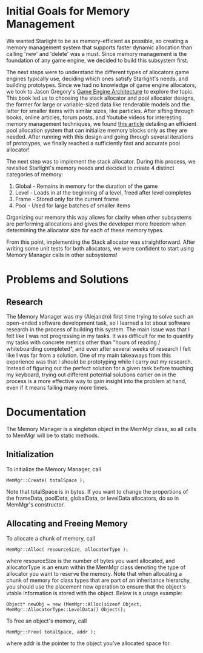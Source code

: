 # Initial Goals for Memory Management
We wanted Starlight to be as memory-efficient as possible, so creating a memory management system that supports faster dynamic allocation than calling 'new' and 'delete' was a must. Since memory management is the foundation of any game engine, we decided to build this subsystem first.

The next steps were to understand the different types of allocators game engines typically use, deciding which ones satisfy Starlight's needs, and building prototypes. Since we had no knowledge of game engine allocators, we took to Jason Gregory's [Game Engine Architecture](https://www.gameenginebook.com/) to explore the topic. This book led us to choosing the stack allocator and pool allocator designs, the former for large or variable-sized data like renderable models and the latter for smaller items with similar sizes, like particles. After sifting through books, online articles, forum posts, and Youtube videos for interesting memory management techniques, we found [this article]( https://www.thinkmind.org/download.php?articleid=computation_tools_2012_1_10_80006) detailing an efficient pool allocation system that can initialize memory blocks only as they are needed. After running with this design and going through several iterations of prototypes, we finally reached a sufficiently fast and accurate pool allocator!

The next step was to implement the stack allocator. During this process, we revisited Starlight's memory needs and decided to create 4 distinct categories of memory:
1. Global - Remains in memory for the duration of the game
2. Level - Loads in at the beginning of a level, freed after level completes
3. Frame - Stored only for the current frame
4. Pool - Used for large batches of smaller items

Organizing our memory this way allows for clarity when other subsystems are performing allocations and gives the developer more freedom when determining the allocator size for each of these memory types.

From this point, implementing the Stack allocator was straightforward. After writing some unit tests for both allocators, we were confident to start using Memory Manager calls in other subsystems!
# Problems and Solutions

## Research
The Memory Manager was my (Alejandro) first time trying to solve such an open-ended software development task, so I learned a lot about software research in the process of building this system. The main issue was that I felt like I was not progressing in my tasks. It was difficult for me to quantify my tasks with concrete metrics other than "hours of reading / whiteboarding completed", and even after several weeks of research I felt like I was far from a solution. One of my main takeaways from this experience was that I should be prototyping while I carry out my research. Instead of figuring out the perfect solution for a given task before touching my keyboard, trying out different potential solutions earlier on in the process is a more effective way to gain insight into the problem at hand, even if it means failing many more times.

# Documentation
The Memory Manager is a singleton object in the MemMgr class, so all calls to MemMgr will be to static methods.

## Initialization
To initialize the Memory Manager, call

    MemMgr::Create( totalSpace );

Note that totalSpace is in bytes. If you want to change the proportions of the frameData, poolData, globalData, or levelData allocators, do so in MemMgr's constructor.

## Allocating and Freeing Memory
To allocate a chunk of memory, call

    MemMgr::Alloc( resourceSize, allocatorType );

where resourceSize is the number of bytes you want allocated, and allocatorType is an enum within the MemMgr class denoting the type of allocator you want to reserve the memory. Note that when allocating a chunk of memory for class types that are part of an inheritance hierarchy, you should use the placement new operation to ensure that the object's vtable information is stored with the object. Below is a usage example:

    Object* newObj = new (MemMgr::Alloc(sizeof Object, MemMgr::AllocatorType::LevelData)) Object();

To free an object's memory, call

    MemMgr::Free( totalSpace, addr );

where addr is the pointer to the object you've allocated space for.